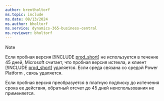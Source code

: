 ```yaml
---
author: brentholtorf
ms.topic: include
ms.date: 08/13/2024
ms.author: bholtorf
ms.service: dynamics-365-business-central
ms.reviewer: bholtorf
---
```

> [!NOTE]
> Если пробная версия [!INCLUDE [prod_short](prod_short.md)] не используется в течение 45 дней, Microsoft считает, что пробная версия истекла, и клиент [!INCLUDE [prod_short](prod_short.md)] удаляется. Если среда связана со средой Power Platform , связь удаляется.
>
> Если пробная версия преобразуется в платную подписку до истечения срока ее действия, обратный отсчет до 45 дней неиспользования не применяется.
